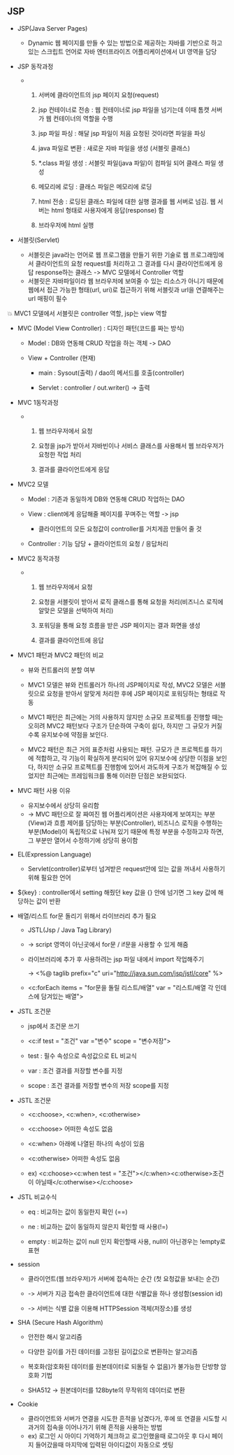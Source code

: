 ## JSP

* JSP(Java Server Pages)
  
  * Dynamic 웹 페이지를 만들 수 있는 방법으로 제공하는 자바를 기반으로 하고 있는 스크립트 언어로 자바 엔터프라이즈 어플리케이션에서 UI 영역을 담당

* JSP 동작과정
  
  * 1. 서버에 클라이언트의 jsp 페이지 요청(request)
    
    2. jsp 컨테이너로 전송 : 웹 컨테이너로 jsp 파일을 넘기는데 이때 톰캣 서버가 웹 컨테이너의 역할을 수행
    
    3. jsp 파일 파싱 : 해달 jsp 파일이 처음 요청된 것이라면 파일을 파싱
    
    4. java 파일로 변환 : 새로운 자바 파일을 생성 (서블릿 클래스)
    
    5. *.class 파일 생성 : 서블릿 파일(java 파일)이 컴파일 되어 클래스 파일 생성
    
    6. 메모리에 로딩 : 클래스 파일은 메모리에 로딩
    
    7. html 전송 : 로딩된 클래스 파일에 대한 실행 결과를 웹 서버로 넘김. 웹 서버는 html 형태로 사용자에게 응답(response) 함
    
    8. 브라우저에 html 실행

* 서블릿(Servlet)
  
  * 서블릿은 java라는 언어로 웹 프로그램을 만들기 위한 기술로 웹 프로그래밍에서 클라이언트의 요청 request를 처리하고 그 결과를 다시 클라이언트에게 응답 response하는 클래스 -> MVC 모델에서 Controller 역할
  * 서블릿은 자바파일이라 웹 브라우저에 보여줄 수 있는 리소스가 아니기 때문에 웹에서 접근 가능한 형태(url, uri)로 접근하기 위해 서블릿과 url을 연결해주는 url 매핑이 필수 

:collision: MVC1 모델에서 서블릿은 controller 역할, jsp는 view 역할

* MVC (Model View Controller) : 디자인 패턴(코드를 짜는 방식)
  
  * Model : DB와 연동해 CRUD 작업을 하는 객체 -> DAO
  
  * View + Controller (현재)
    
    * main : Sysout(출력) / dao의 메서드를 호출(controller)
    
    * Servlet : controller / out.writer() -> 출력

* MVC 1동작과정
  
  * 1. 웹 브라우저에서 요청
    
    2. 요청을 jsp가 받아서 자바빈이나 서비스 클래스를 사용해서 웹 브라우저가 요청한 작업 처리
    
    3. 결과를 클라이언트에게 응답

* MVC2 모델
  
  * Model : 기존과 동일하게 DB와 연동해 CRUD 작업하는 DAO
  
  * View : client에게 응답해줄 페이지를 꾸며주는 역할 -> jsp
    
    - 클라이언트의 모든 요청값이 controller를 거치게끔 만들어 줄 것
  
  * Controller : 기능 담당 + 클라이언트의 요청 / 응답처리

* MVC2 동작과정
  
  * 1. 웹 브라우저에서 요청
    
    2. 요청을 서블릿이 받아서 로직 클래스를 통해 요청을 처리(비즈니스 로직에 알맞은 모델을 선택하여 처리)
    
    3. 포워딩을 통해 요청 흐름을 받은 JSP 페이지는 결과 화면을 생성
    
    4. 결과를 클라이언트에 응답

* MVC1 패턴과 MVC2 패턴의 비교
  
  * 뷰와 컨트롤러의 분할 여부
  
  * MVC1 모델은 뷰와 컨트롤러가 하나의 JSP페이지로 작성, MVC2 모델은 서블릿으로 요청을 받아서 알맞게 처리한 후에 JSP 페이지로 포워딩하는 형태로 작동
  
  * MVC1 패턴은 최근에는 거의 사용하지 않지만 소규모 프로젝트를 진행할 때는 오히려 MVC2 패턴보다 구조가 단순하여 구축이 쉽다, 하지만 그 규모가 커질 수록 유지보수에 약점을 보인다.
  
  * MVC2 패턴은 최근 거의 표준처럼 사용되는 패턴. 규모가 큰 프로젝트를 하기에 적합하고, 각 기능이 확실하게 분리되어 있어 유지보수에 상당한 이점을 보인다, 하지만 소규모 프로젝트를 진행함에 있어서 과도하게 구조가 복잡해질 수 있었지만 최근에는 프레임워크를 통해 이러한 단점은 보완되었다.

* MVC 패턴 사용 이유
  
  * 유지보수에서 상당히 유리함
  * -> MVC 패턴으로 잘 짜여진 웹 어플리케이션은 사용자에게 보여지는 부분(View)과 흐름 제어를 담당하는 부분(Controller), 비즈니스 로직을 수행하는 부분(Model)이 독립적으로 나눠져 있기 때문에 특정 부분을 수정하고자 하면, 그 부분만 열어서 수정하기에 상당히 용이함 

* EL(Expression Language) 
  
  * Servlet(controller)로부터 넘겨받은 request안에 있는 값을 꺼내서 사용하기 위해 필요한 언어

* ${key} : controller에서 setting 해줬던 key 값을 {} 안에 넘기면 그 key 값에 해당하는 값이 반환

* 배열/리스트 for문 돌리기 위해서 라이브러리 추가 필요
  
  * JSTL(Jsp / Java Tag Library)
  
  * -> script 영역이 아닌곳에서 for문 / if문을 사용할 수 있게 해줌
  
  * 라이브러리에 추가 후  사용하려는 jsp 파일 내에서 import 작업해주기
    
    -> <%@ taglib prefix="c" uri="http://java.sun.com/jsp/jstl/core" %> 
  
  * <c:forEach items = "for문을 돌릴 리스트/배열" var = "리스트/배열 각 인데스에 담겨있는 배열">

* JSTL 조건문
  
  * jsp에서 조건문 쓰기
  
  * <c:if test = "조건" var ="변수" scope = "변수저장">
  
  * test : 필수 속성으로 속성값으로 EL 비교식
  
  * var : 조건 결과를 저장할 변수를 지정
  
  * scope : 조건 결과를 저장할 변수의 저장 scope를 지정

* JSTL 조건문
  
  * <c:choose>, <c:when>, <c:otherwise>
  
  * <c:choose> 어떠한 속성도 없음
  
  * <c:when> 아래에 나열된 하나의 속성이 있음
  
  * <c:otherwise> 어떠한 속성도 없음
  
  * ex) <c:choose><c:when test = "조건"></c:when><c:otherwise>조건이 아닐때</c:otherwise></c:choose>

* JSTL 비교수식
  
  * eq : 비교하는 값이 동일한지 확인 (==)
  
  * ne : 비교하는 값이 동일하지 않은지 확인할 때 사용(!=)
  
  * empty : 비교하는 값이 null 인지 확인할때 사용, null이 아닌경우는 !empty로 표현

* session
  
  * 클라이언트(웹 브라우저)가 서버에 접속하는 순간 (첫 요청값을 보내는 순간)
  
  * -> 서버가 지금 접속한 클라이언트에 대한 식별값을 하나 생성함(session id)
  
  * -> 서버는 식별 값을 이용해 HTTPSession 객체(저장소)를 생성

* SHA (Secure Hash Algorithm)
  
  * 안전한 해시 알고리즘
  
  * 다양한 길이를 가진 데이터를 고정된 길이값으로 변환하는 알고리즘
  
  * 복호화(암호화된 데이터를 원본데이터로 되돌릴 수 없음)가 불가능한 단방향 암호화 기법
  
  * SHA512 -> 원본데이터를 128byte의 무작위의 데이터로 변환

* Cookie
  
  * 클라이언트와 서버가 연결을 시도한 흔적을 남겼다가, 후에 또 연결을 시도할 시 과거의 접속을 이어나가기 위해 흔적을 사용하는 방법
  * ex) 로그인 시 아이디 기억하기 체크하고 로그인했을때 로그아웃 후 다시 페이지 들어갔을때 마지막에 입력된 아이디값이 자동으로 셋팅
